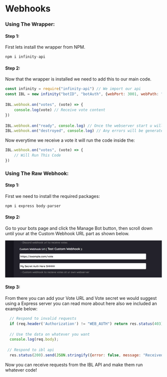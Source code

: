 # Webhooks

### Using The Wrapper:

#### Step 1:

First lets install the wrapper from NPM.

```javascript
npm i infinity-api
```

#### Step 2:

Now that the wrapper is installed we need to add this to our main code.

```javascript
const infinity = require("infinity-api") // We import our api
const IBL = new infinity("botID", "botAuth", {webPort: 3001, webPath: "/IBLhook", webAuth: "Auth you placed in custom webhooks"}); // We fill requirements

IBL.webhook.on("votes", (vote) => {
    console.log(vote) // Receive vote content
})

IBL.webhook.on("ready", console.log) // Once the webserver start u will get message
IBL.webhook.on("destroyed", console.log) // Any errors will be generated from him
```

Now everytime we receive a vote it will run the code inside the:

```javascript
IBL.webhook.on("votes", (vote) => {
    // Will Run This Code
})
```

### Using The Raw Webhook:

#### Step 1:

First we need to install the required packages:

```javascript
npm i express body-parser
```

#### Step 2:

Go to your bots page and click the Manage Bot button, then scroll down until your at the Custom Webhook URL part as shown below.

![](../.gitbook/assets/5bc74f0dd25a98ae4c6fbd2f0dd8d8d8.png)

#### Step 3:

From there you can add your Vote URL and Vote secret we would suggest using a Express server you can read more about here also we included an example below:

```javascript
  // Respond to invalid requests
  if (req.header('Authorization') != "WEB_AUTH") return res.status(403).send(JSON.stringify({error: true, message: "You don't have access to use this endpoint"}));

  // Use the data on whatever you want
  console.log(req.body); 

 // Respond to ibl api
  res.status(200).send(JSON.stringify({error: false, message: "Received the request!"}));
```

Now you can receive requests from the IBL API and make them run whatever code!

